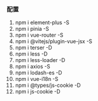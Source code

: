 ### 配置
1. npm i element-plus -S
2. npm i pinia -S
3. npm i vue-router -S
4. npm i @vitejs/plugin-vue-jsx -S
5. npm i terser -D
6. npm i less -D
7. npm i less-loader -D
8. npm i axios -S
9. npm i lodash-es -D
10. npm i vue-i18n -S
11. npm i @types/js-cookie -D
12. npm i js-cookie -D